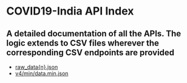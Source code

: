 # COVID19-India API Index

## A detailed documentation of all the APIs. The logic extends to CSV files wherever the corresponding CSV endpoints are provided

- [raw_data{n}.json](rawdata.md)
- [v4/min/data.min.json](v4_data.md)
